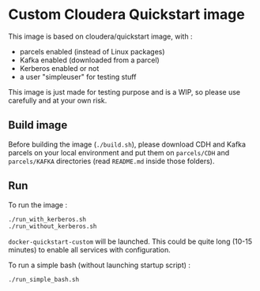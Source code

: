 # Custom Cloudera Quickstart image

This image is based on cloudera/quickstart image, with :

- parcels enabled (instead of Linux packages)
- Kafka enabled (downloaded from a parcel)
- Kerberos enabled or not
- a user "simpleuser" for testing stuff

This image is just made for testing purpose and is a WIP, so please use carefully and at your own risk.

## Build image

Before building the image (`./build.sh`), please download CDH and Kafka parcels on your local environment and put them
on `parcels/CDH` and `parcels/KAFKA` directories (read `README.md` inside those folders).

## Run

To run the image :

```sh
./run_with_kerberos.sh
./run_without_kerberos.sh
```

`docker-quickstart-custom` will be launched. This could be quite long (10-15 minutes) to enable all
services with configuration.

To run a simple bash (without launching startup script) :

```sh
./run_simple_bash.sh
```
